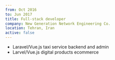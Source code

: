 ```yaml
---
from: Oct 2016
to: Jun 2017
title: Full-stack developer
company: New Generation Network Engineering Co.
location: Tehran, Iran
active: false
---
```


* Laravel/Vue.js taxi service backend and admin
* Larvel/Vue.js digital products ecommerce
